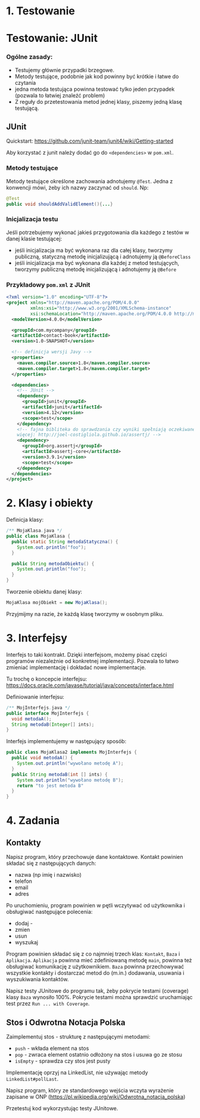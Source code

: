 # 1. Testowanie
# Testowanie: JUnit

### Ogólne zasady:
- Testujemy głównie przypadki brzegowe.
- Metody testujące, podobnie jak kod powinny być krótkie i łatwe do czytania
- jedna metoda testująca powinna testować tylko jeden przypadek (pozwala to łatwiej znaleźć problem)
- Z reguły do przetestowania metod jednej klasy, piszemy jedną klasę testującą.

## JUnit
Quickstart: https://github.com/junit-team/junit4/wiki/Getting-started

Aby korzystać z junit należy dodać go do `<dependencies>` w `pom.xml`.

### Metody testujące
Metody testujące określone zachowania adnotujemy `@Test`.
Jedna z konwencji mówi, żeby ich nazwy zaczynać od `should`. Np:
```java
@Test
public void shouldAddValidElement(){...}
```

### Inicjalizacja testu
Jeśli potrzebujemy wykonać jakieś przygotowania dla każdego z testów w danej klasie testującej:
- jeśli inicjalizacja ma być wykonana raz dla całej klasy, tworzymy publiczną, statyczną metodę inicjalizującą i adnotujemy ją `@BeforeClass`
- jeśli inicjalizacja ma być wykonana dla każdej z metod testujących, tworzymy publiczną metodę inicjalizującą i adnotujemy ją `@Before`

### Przykładowy `pom.xml` z JUnit
```xml
<?xml version="1.0" encoding="UTF-8"?>
<project xmlns="http://maven.apache.org/POM/4.0.0"
         xmlns:xsi="http://www.w3.org/2001/XMLSchema-instance"
         xsi:schemaLocation="http://maven.apache.org/POM/4.0.0 http://maven.apache.org/xsd/maven-4.0.0.xsd">
  <modelVersion>4.0.0</modelVersion>

  <groupId>com.mycompany</groupId>
  <artifactId>contact-book</artifactId>
  <version>1.0-SNAPSHOT</version>

  <!-- definicja wersji Javy -->
  <properties>
    <maven.compiler.source>1.8</maven.compiler.source>
    <maven.compiler.target>1.8</maven.compiler.target>
  </properties>

  <dependencies>
    <!-- JUnit -->
    <dependency>
      <groupId>junit</groupId>
      <artifactId>junit</artifactId>
      <version>4.12</version>
      <scope>test</scope>
    </dependency>
    <!-- fajna bibliteka do sprawdzania czy wyniki spełniają oczekiwane warunki,
    więcej: http://joel-costigliola.github.io/assertj/ -->
    <dependency>
      <groupId>org.assertj</groupId>
      <artifactId>assertj-core</artifactId>
      <version>3.9.1</version>
      <scope>test</scope>
    </dependency>
  </dependencies>
</project>
```

# 2. Klasy i obiekty
Definicja klasy:

```java
/** MojaKlasa.java */
public class MojaKlasa {
  public static String metodaStatyczna() {
    System.out.println("foo");
  }

  public String metodaObiektu() {
    System.out.println("foo");
  }
}
```

Tworzenie obiektu danej klasy:
```java
MojaKlasa mojObiekt = new MojaKlasa();
```

Przyjmijmy na razie, że każdą klasę tworzymy w osobnym pliku.

# 3. Interfejsy

Interfejs to taki kontrakt. Dzięki interfejsom, możemy pisać części programów niezależnie od konkretnej implementacji. Pozwala to łatwo zmieniać implementację i dokładać nowe implementacje.

Tu trochę o koncepcie interfejsu:
https://docs.oracle.com/javase/tutorial/java/concepts/interface.html

Definiowanie interfejsu:

```java
/** MojInterfejs.java */
public interface MojInterfejs {
  void metodaA();
  String metodaB(Integer[] ints);
}
```

Interfejs implementujemy w następujący sposób:
```java
public class MojaKlasa2 implements MojInterfejs {
  public void metodaA() {
    System.out.println("wywołano metodę A");
  }
  public String metodaB(int [] ints) {
    System.out.println("wywołano metodę B");
    return "to jest metoda B"
  }
}
```

# 4. Zadania

## Kontakty
Napisz program, który przechowuje dane kontaktowe.
Kontakt powinien składać się z następujących danych:
- nazwa (np imię i nazwisko)
- telefon
- email
- adres

Po uruchomieniu, program powinien w pętli wczytywać od użytkownika i obsługiwać
następujące polecenia:
- dodaj -
- zmien
- usun
- wyszukaj

Program powinien składać się z co najmniej trzech klas: `Kontakt`, `Baza` i `Aplikacja`. `Aplikacja` powinna mieć zdefiniowaną metodę `main`, powinna też obsługiwać komunikację z użytkownikiem.
`Baza` powinna przechowywać wszystkie kontakty i dostarczać metod do (m.in.) dodawania, usuwania i wyszukiwania kontaktów.

Napisz testy JUnitowe do programu tak, żeby pokrycie testami (coverage) klasy `Baza` wynosiło 100%. Pokrycie testami można sprawdzić uruchamiając test przez `Run ... with Coverage`.

## Stos i Odwrotna Notacja Polska

Zaimplementuj stos - strukturę z następującymi metodami:
- `push` - wkłada element na stos
- `pop` - zwraca element ostatnio odłożony na stos i usuwa go ze stosu
- `isEmpty` - sprawdza czy stos jest pusty

Implementację oprzyj na LinkedList, nie używając metody `LinkedList#pollLast`.

Napisz program, który ze standardowego wejścia wczyta wyrażenie zapisane w ONP (https://pl.wikipedia.org/wiki/Odwrotna_notacja_polska)

Przetestuj kod wykorzystując testy JUnitowe.
